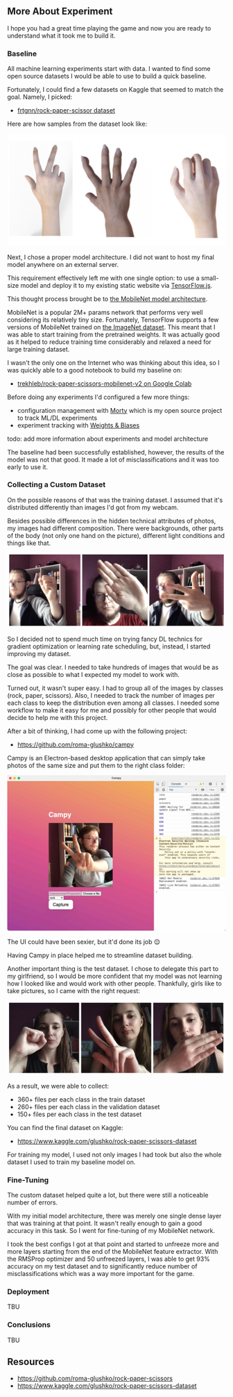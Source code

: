 ## More About Experiment

I hope you had a great time playing the game and now you are ready to understand what it took me to build it.

### Baseline

All machine learning experiments start with data. I wanted to find some open source datasets I would be able to use to build a quick baseline.

Fortunately, I could find a few datasets on Kaggle that seemed to match the goal. Namely, I picked:

- [frtgnn/rock-paper-scissor dataset](https://www.kaggle.com/frtgnn/rock-paper-scissor)

Here are how samples from the dataset look like:

![Samples from frtgnn/rock-paper-scissor dataset](./img/rps-dataset-preview.png "frtgnn/rock-paper-scissor dataset")

Next, I chose a proper model architecture. I did not want to host my final model anywhere on an external server.

This requirement effectively left me with one single option: to use a small-size model and deploy it to my existing static website via [TensorFlow.js](https://www.tensorflow.org/js).

This thought process brought be to [the MobileNet model architecture](https://arxiv.org/abs/1704.04861).

MobileNet is a popular 2M+ params network that performs very well considering its relatively tiny size. Fortunately, TensorFlow supports a few versions of MobileNet trained on [the ImageNet dataset](https://www.image-net.org/). This meant that I was able to start training from the pretrained weights. It was actually good as it helped to reduce training time considerably and relaxed a need for large training dataset.

I wasn't the only one on the Internet who was thinking about this idea, so I was quickly able to a good notebook to build my baseline on:

- [trekhleb/rock-paper-scissors-mobilenet-v2 on Google Colab](https://colab.research.google.com/github/trekhleb/machine-learning-experiments/blob/master/experiments/rock_paper_scissors_mobilenet_v2/rock_paper_scissors_mobilenet_v2.ipynb)

Before doing any experiments I'd configured a few more things:

- configuration management with [Morty](https://github.com/roma-glushko/morty) which is my open source project to track ML/DL experiments
- experiment tracking with [Weights & Biases](https://wandb.com/)

todo: add more information about experiments and model architecture

The baseline had been successfully established, however, the results of the model was not that good. It made a lot of misclassifications and it was too early to use it.

### Collecting a Custom Dataset

On the possible reasons of that was the training dataset. I assumed that it's distributed differently than images I'd got from my webcam.

Besides possible differences in the hidden technical attributes of photos, my images had different composition. There were backgrounds, other parts of the body (not only one hand on the picture), different light conditions and things like that.

![Me collecting samples for a custom rock-paper-scissors dataset](./img/rps-custom-dataset.png "Me collecting samples for a custom rock-paper-scissors dataset")

So I decided not to spend much time on trying fancy DL technics for gradient optimization or learning rate scheduling, but, instead, I started improving my dataset.

The goal was clear. I needed to take hundreds of images that would be as close as possible to what I expected my model to work with.

Turned out, it wasn't super easy. I had to group all of the images by classes (rock, paper, scissors). Also, I needed to track the number of images per each class to keep the distribution even among all classes. I needed some workflow to make it easy for me and possibly for other people that would decide to help me with this project.

After a bit of thinking, I had come up with the following project:

- https://github.com/roma-glushko/campy

Campy is an Electron-based desktop application that can simply take photos of the same size and put them to the right class folder:

![Campy UI](./img/campy.jpg "Campy UI")

The UI could have been sexier, but it'd done its job <span role="img">😌</span>

Having Campy in place helped me to streamline dataset building.

Another important thing is the test dataset. I chose to delegate this part to my girlfriend, so I would be more confident that my model was not learning how I looked like and would work with other people. Thankfully, girls like to take pictures, so I came with the right request:

![Test Dataset](./img/rps-custom-test-dataset.png "Test Dataset")

As a result, we were able to collect:

- 360+ files per each class in the train dataset
- 260+ files per each class in the validation dataset
- 150+ files per each class in the test dataset

You can find the final dataset on Kaggle:

- https://www.kaggle.com/glushko/rock-paper-scissors-dataset

For training my model, I used not only images I had took but also the whole dataset I used to train my baseline model on.

### Fine-Tuning

The custom dataset helped quite a lot, but there were still a noticeable number of errors.

With my initial model architecture, there was merely one single dense layer that was training at that point. It wasn't really enough to gain a good accuracy in this task. So I went for fine-tuning of my MobileNet network.

I took the best configs I got at that point and started to unfreeze more and more layers starting from the end of the MobileNet feature extractor. With the RMSProp optimizer and 50 unfreezed layers, I was able to get 93% accuracy on my test dataset and to significantly reduce number of misclassifications which was a way more important for the game.

### Deployment

TBU

### Conclusions

TBU

## Resources

- https://github.com/roma-glushko/rock-paper-scissors
- https://www.kaggle.com/glushko/rock-paper-scissors-dataset